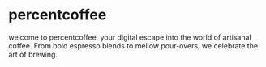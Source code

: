 # percentcoffee
welcome to percentcoffee, your digital escape into the world of artisanal coffee. From bold espresso blends to mellow pour-overs, we celebrate the art of brewing.
